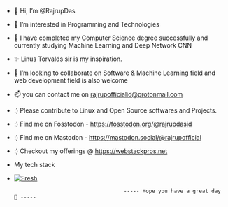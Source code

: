 - 👋 Hi, I’m @RajrupDas
- 👀 I’m interested in Programming and Technologies
- 🌱 I have completed my Computer Science degree  successfully and currently studying Machine Learning and Deep Network CNN
- ✨ Linus Torvalds sir is my inspiration. 
- 💞️ I’m looking to collaborate on Software & Machine Learning field and web development field is also welcome
- 📫 you can contact me on rajrupofficialid@protonmail.com
- :) Please contribute to Linux and Open Source softwares and Projects.
- :) Find me on Fosstodon - https://fosstodon.org/@rajrupdasid
- :) Find me on Mastodon - https://mastodon.social/@rajrupofficial
- :) Checkout my offerings @ https://webstackpros.net
-  My tech stack
-  [![Fresh](https://fresh.deno.dev/fresh-badge.svg)](https://fresh.deno.dev)
  
                                             
                                          ----- Hope you have a great day 💞️ -----

<!---
RajrupDasid/RajrupDasid is a ✨ special ✨ repository because its `README.md` (this file) appears on your GitHub profile.
You can click the Preview link to take a look at your changes.
--->
